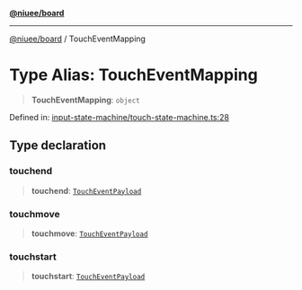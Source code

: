 [**@niuee/board**](../README.md)

***

[@niuee/board](../globals.md) / TouchEventMapping

# Type Alias: TouchEventMapping

> **TouchEventMapping**: `object`

Defined in: [input-state-machine/touch-state-machine.ts:28](https://github.com/niuee/board/blob/d74620e4e63da3004adfc7105b7f1136fce9577c/src/input-state-machine/touch-state-machine.ts#L28)

## Type declaration

### touchend

> **touchend**: [`TouchEventPayload`](TouchEventPayload.md)

### touchmove

> **touchmove**: [`TouchEventPayload`](TouchEventPayload.md)

### touchstart

> **touchstart**: [`TouchEventPayload`](TouchEventPayload.md)
